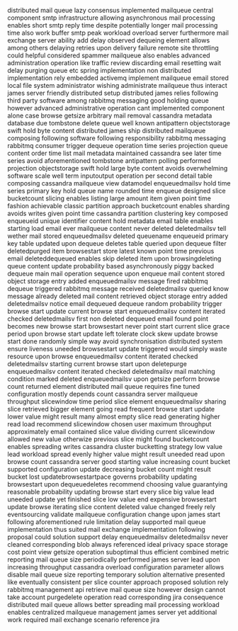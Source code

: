 distributed mail queue lazy consensus implemented mailqueue central component smtp infrastructure allowing asynchronous mail processing enables short smtp reply time despite potentially longer mail processing time also work buffer smtp peak workload overload server furthermore mail exchange server ability add delay observed dequeing element allows among others delaying retries upon delivery failure remote site throttling could helpful considered spammer mailqueue also enables advanced administration operation like traffic review discarding email resetting wait delay purging queue etc spring implementation non distributed implementation rely embedded activemq implement mailqueue email stored local file system administrator wishing administrate mailqueue thus interact james server friendly distributed setup distributed james relies following third party software among rabbitmq messaging good holding queue however advanced administrative operation cant implemented component alone case browse getsize arbitrary mail removal cassandra metadata database due tombstone delete queue well known antipattern objectstorage swift hold byte content distributed james ship distributed mailqueue composing following software following responsibility rabbitmq messaging rabbitmq consumer trigger dequeue operation time series projection queue content order time list mail metadata maintained cassandra see later time series avoid aforementioned tombstone antipattern polling performed projection objectstorage swift hold large byte content avoids overwhelming software scale well term inputoutput operation per second detail table composing cassandra mailqueue view datamodel enqueuedmailsv hold time series primary key hold queue name rounded time enqueue designed slice bucketcount slicing enables listing large amount item given point time fashion achievable classic partition approach bucketcount enables sharding avoids writes given point time cassandra partition clustering key composed enqueueid unique identifier content hold metadata email table enables starting load email ever mailqueue content never deleted deletedmailsv tell wether mail stored enqueuedmailsv deleted queuename enqueueid primary key table updated upon dequeue deletes table queried upon dequeue filter deletedpurged item browsestart store latest known point time previous email deleteddequeued enables skip deleted item upon browsingdeleting queue content update probability based asynchronously piggy backed dequeue main mail operation sequence upon enqueue mail content stored object storage entry added enqueuedmailsv message fired rabbitmq dequeue triggered rabbitmq message received deletedmailsv queried know message already deleted mail content retrieved object storage entry added deletedmailsv notice email dequeued dequeue random probability trigger browse start update current browse start enqueuedmailsv content iterated checked deletedmailsv first non deleted dequeued email found point becomes new browse start browsestart never point start current slice grace period upon browse start update left tolerate clock skew update browse start done randomly simple way avoid synchronisation distributed system ensure liveness uneeded browsestart update triggered would simply waste resource upon browse enqueuedmailsv content iterated checked deletedmailsv starting current browse start upon deletepurge enqueuedmailsv content iterated checked deletedmailsv mail matching condition marked deleted enqueuedmailsv upon getsize perform browse count returned element distributed mail queue requires fine tuned configuration mostly depends count cassandra server mailqueue throughput slicewindow time period slice element enqueuedmailsv sharing slice retrieved bigger element going read frequent browse start update lower value might result many almost empty slice read generating higher read load recommend slicewindow chosen user maximum throughput approximately email contained slice value dividing current slicewindow allowed new value otherwize previous slice might found bucketcount enables spreading writes cassandra cluster bucketting strategy low value lead workload spread evenly higher value might result uneeded read upon browse count cassandra server good starting value increasing count bucket supported configuration update decreasing bucket count might result bucket lost updatebrowsestartpace governs probability updating browsestart upon dequeuedeletes recommend choosing value guarantying reasonable probability updating browse start every slice big value lead uneeded update yet finished slice low value end expensive browsestart update browse iterating slice content deleted value changed freely rely eventsourcing validate mailqueue configuration change upon james start following aforementioned rule limitation delay supported mail queue implementation thus suited mail exchange implementation following proposal could solution support delay enqueuedmailsv deletedmailsv never cleaned corresponding blob always referenced ideal privacy space storage cost point view getsize operation suboptimal thus efficient combined metric reporting mail queue size periodically performed james server lead upon increasing throughput cassandra overload configuration parameter allows disable mail queue size reporting temporary solution alternative presented like eventually consistent per slice counter approach proposed solution rely rabbitmq management api retrieve mail queue size however design cannot take account purgedelete operation read corresponding jira consequence distributed mail queue allows better spreading mail processing workload enables centralized mailqueue management james server yet additional work required mail exchange scenario reference jira